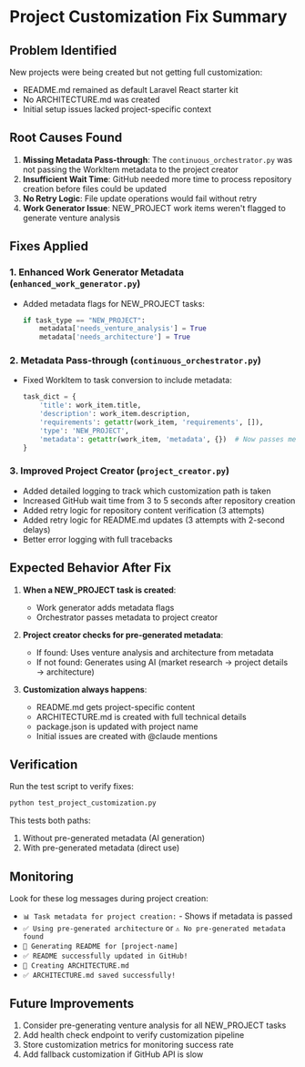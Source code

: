 # Project Customization Fix Summary

## Problem Identified

New projects were being created but not getting full customization:
- README.md remained as default Laravel React starter kit
- No ARCHITECTURE.md was created
- Initial setup issues lacked project-specific context

## Root Causes Found

1. **Missing Metadata Pass-through**: The `continuous_orchestrator.py` was not passing the WorkItem metadata to the project creator
2. **Insufficient Wait Time**: GitHub needed more time to process repository creation before files could be updated
3. **No Retry Logic**: File update operations would fail without retry
4. **Work Generator Issue**: NEW_PROJECT work items weren't flagged to generate venture analysis

## Fixes Applied

### 1. Enhanced Work Generator Metadata (`enhanced_work_generator.py`)
- Added metadata flags for NEW_PROJECT tasks:
  ```python
  if task_type == "NEW_PROJECT":
      metadata['needs_venture_analysis'] = True
      metadata['needs_architecture'] = True
  ```

### 2. Metadata Pass-through (`continuous_orchestrator.py`)
- Fixed WorkItem to task conversion to include metadata:
  ```python
  task_dict = {
      'title': work_item.title,
      'description': work_item.description,
      'requirements': getattr(work_item, 'requirements', []),
      'type': 'NEW_PROJECT',
      'metadata': getattr(work_item, 'metadata', {})  # Now passes metadata
  }
  ```

### 3. Improved Project Creator (`project_creator.py`)
- Added detailed logging to track which customization path is taken
- Increased GitHub wait time from 3 to 5 seconds after repository creation
- Added retry logic for repository content verification (3 attempts)
- Added retry logic for README.md updates (3 attempts with 2-second delays)
- Better error logging with full tracebacks

## Expected Behavior After Fix

1. **When a NEW_PROJECT task is created**:
   - Work generator adds metadata flags
   - Orchestrator passes metadata to project creator

2. **Project creator checks for pre-generated metadata**:
   - If found: Uses venture analysis and architecture from metadata
   - If not found: Generates using AI (market research → project details → architecture)

3. **Customization always happens**:
   - README.md gets project-specific content
   - ARCHITECTURE.md is created with full technical details
   - package.json is updated with project name
   - Initial issues are created with @claude mentions

## Verification

Run the test script to verify fixes:
```bash
python test_project_customization.py
```

This tests both paths:
1. Without pre-generated metadata (AI generation)
2. With pre-generated metadata (direct use)

## Monitoring

Look for these log messages during project creation:
- `📊 Task metadata for project creation:` - Shows if metadata is passed
- `✅ Using pre-generated architecture` or `⚠️ No pre-generated metadata found`
- `📝 Generating README for [project-name]`
- `✅ README successfully updated in GitHub!`
- `📐 Creating ARCHITECTURE.md`
- `✅ ARCHITECTURE.md saved successfully!`

## Future Improvements

1. Consider pre-generating venture analysis for all NEW_PROJECT tasks
2. Add health check endpoint to verify customization pipeline
3. Store customization metrics for monitoring success rate
4. Add fallback customization if GitHub API is slow
